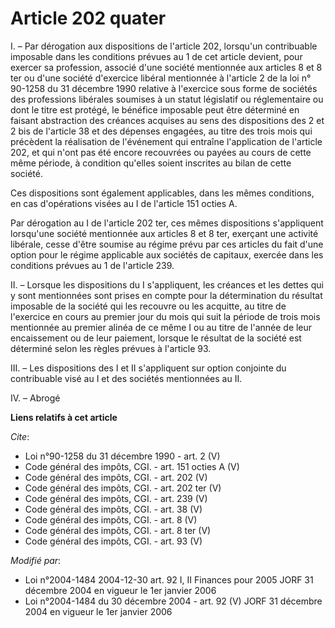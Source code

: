 # Article 202 quater

I. – Par dérogation aux dispositions de l'article 202, lorsqu'un contribuable imposable dans les conditions prévues au 1 de
cet article devient, pour exercer sa profession, associé d'une société mentionnée aux articles 8 et 8 ter ou d'une société
d'exercice libéral mentionnée à l'article 2 de la loi n° 90-1258 du 31 décembre 1990 relative à l'exercice sous forme de
sociétés des professions libérales soumises à un statut législatif ou réglementaire ou dont le titre est protégé, le bénéfice
imposable peut être déterminé en faisant abstraction des créances acquises au sens des dispositions des 2 et 2 bis de
l'article 38 et des dépenses engagées, au titre des trois mois qui précèdent la réalisation de l'événement qui entraîne
l'application de l'article 202, et qui n'ont pas été encore recouvrées ou payées au cours de cette même période, à condition
qu'elles soient inscrites au bilan de cette société. 

Ces dispositions sont également applicables, dans les mêmes conditions, en cas d'opérations visées au I de l'article 151
octies A. 

Par dérogation au I de l'article 202 ter, ces mêmes dispositions s'appliquent lorsqu'une société mentionnée aux articles 8 et
8 ter, exerçant une activité libérale, cesse d'être soumise au régime prévu par ces articles du fait d'une option pour le
régime applicable aux sociétés de capitaux, exercée dans les conditions prévues au 1 de l'article 239. 

II. – Lorsque les dispositions du I s'appliquent, les créances et les dettes qui y sont mentionnées sont prises en compte
pour la détermination du résultat imposable de la société qui les recouvre ou les acquitte, au titre de l'exercice en cours
au premier jour du mois qui suit la période de trois mois mentionnée au premier alinéa de ce même I ou au titre de l'année de
leur encaissement ou de leur paiement, lorsque le résultat de la société est déterminé selon les règles prévues à l'article
93. 

III. – Les dispositions des I et II s'appliquent sur option conjointe du contribuable visé au I et des sociétés mentionnées
au II. 

IV. – Abrogé

**Liens relatifs à cet article**

_Cite_:

  - Loi n°90-1258 du 31 décembre 1990 - art. 2 (V)
  - Code général des impôts, CGI. - art. 151 octies A (V)
  - Code général des impôts, CGI. - art. 202 (V)
  - Code général des impôts, CGI. - art. 202 ter (V)
  - Code général des impôts, CGI. - art. 239 (V)
  - Code général des impôts, CGI. - art. 38 (V)
  - Code général des impôts, CGI. - art. 8 (V)
  - Code général des impôts, CGI. - art. 8 ter (V)
  - Code général des impôts, CGI. - art. 93 (V)

_Modifié par_:

  - Loi n°2004-1484 2004-12-30 art. 92 I, II Finances pour 2005 JORF 31 décembre 2004 en vigueur le 1er janvier 2006
  - Loi n°2004-1484 du 30 décembre 2004 - art. 92 (V) JORF 31 décembre 2004 en vigueur le 1er janvier 2006
